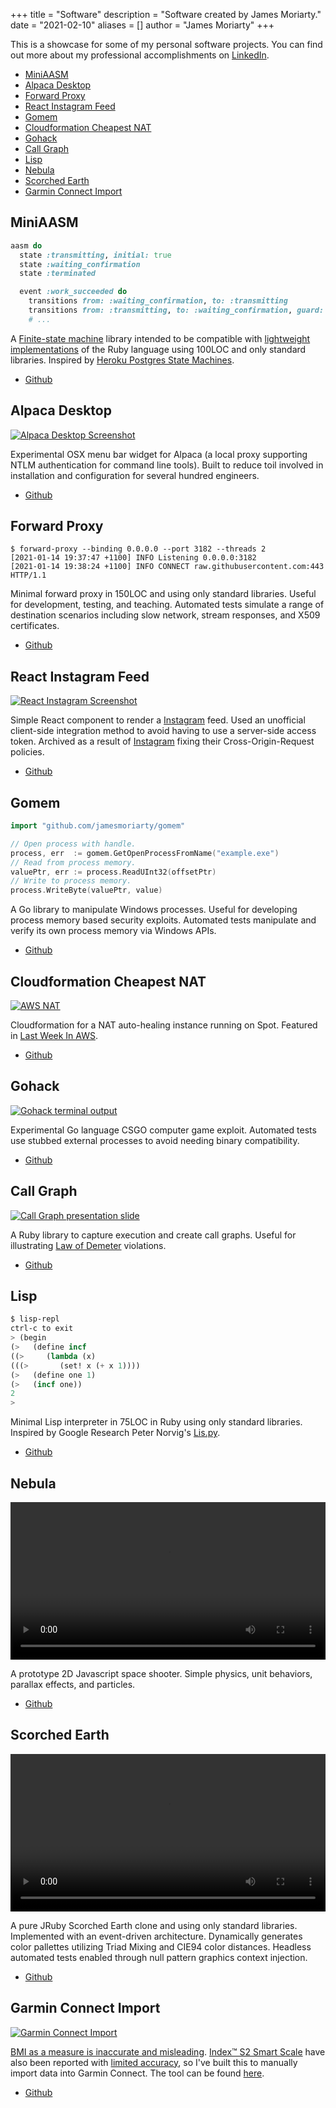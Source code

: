 +++
title = "Software"
description = "Software created by James Moriarty."
date = "2021-02-10"
aliases = []
author = "James Moriarty"
+++

This is a showcase for some of my personal software projects. You can find out more about my professional accomplishments on [LinkedIn](https://www.linkedin.com/in/jamespaulmoriarty).

- [MiniAASM](#miniaasm)
- [Alpaca Desktop](#alpaca-desktop)
- [Forward Proxy](#forward-proxy)
- [React Instagram Feed](#react-instagram-feed)
- [Gomem](#gomem)
- [Cloudformation Cheapest NAT](#cloudformation-cheapest-nat)
- [Gohack](#gohack)
- [Call Graph](#call-graph)
- [Lisp](#lisp)
- [Nebula](#nebula)
- [Scorched Earth](#scorched-earth)
- [Garmin Connect Import](#garmin-connect-import)


## MiniAASM

```ruby
aasm do
  state :transmitting, initial: true
  state :waiting_confirmation
  state :terminated

  event :work_succeeded do
    transitions from: :waiting_confirmation, to: :transmitting
    transitions from: :transmitting, to: :waiting_confirmation, guard: %i[hold?]
    # ...
```

A [Finite-state machine](https://en.wikipedia.org/wiki/Finite-state_machine) library intended to be compatible with [lightweight implementations](https://github.com/mruby/mruby) of the Ruby language using 100LOC and only standard libraries. Inspired by [Heroku Postgres State Machines](https://www.citusdata.com/blog/2016/08/12/state-machines-to-run-databases/).

- [Github](https://github.com/jamesmoriarty/mini-aasm)

## Alpaca Desktop

[![Alpaca Desktop Screenshot](/images/software/software-alpaca-desktop2.png)](/images/software/software-alpaca-desktop2.png)

Experimental OSX menu bar widget for Alpaca (a local proxy supporting NTLM authentication for command line tools). Built to reduce toil involved in installation and configuration for several hundred engineers.

- [Github](https://github.com/jamesmoriarty/alpaca-desktop)

## Forward Proxy

```shell
$ forward-proxy --binding 0.0.0.0 --port 3182 --threads 2
[2021-01-14 19:37:47 +1100] INFO Listening 0.0.0.0:3182
[2021-01-14 19:38:24 +1100] INFO CONNECT raw.githubusercontent.com:443 HTTP/1.1
```

Minimal forward proxy in 150LOC and using only standard libraries. Useful for development, testing, and teaching. Automated tests simulate a range of destination scenarios including slow network, stream responses, and X509 certificates.

- [Github](https://github.com/jamesmoriarty/forward-proxy)

## React Instagram Feed

[![React Instagram Screenshot](/images/software/software-react-instagram.png)](/images/software/software-react-instagram.png)

Simple React component to render a [Instagram](http://instagram.com) feed. Used an unofficial client-side integration method to avoid having to use a server-side access token. Archived as a result of [Instagram](http://instagram.com) fixing their Cross-Origin-Request policies.

- [Github](https://github.com/jamesmoriarty/react-instagram-authless-feed)

## Gomem

```go
import "github.com/jamesmoriarty/gomem"

// Open process with handle.
process, err  := gomem.GetOpenProcessFromName("example.exe")
// Read from process memory.
valuePtr, err := process.ReadUInt32(offsetPtr)
// Write to process memory.
process.WriteByte(valuePtr, value)
```

A Go library to manipulate Windows processes. Useful for developing process memory based security exploits. Automated tests manipulate and verify its own process memory via Windows APIs.

- [Github](https://github.com/jamesmoriarty/gomem)

## Cloudformation Cheapest NAT

[![AWS NAT](/images/software/software-nat.png)](/images/software/software-nat.png)

Cloudformation for a NAT auto-healing instance running on Spot. Featured in [Last Week In AWS](https://www.lastweekinaws.com/newsletter/word-level-overconfidence/).

- [Github](https://github.com/jamesmoriarty/cfn-cheapest-nat)

## Gohack

[![Gohack terminal output](/images/software/software-gohack.png)](/images/software/software-gohack.png)

Experimental Go language CSGO computer game exploit. Automated tests use stubbed external processes to avoid needing binary compatibility.

- [Github](https://github.com/jamesmoriarty/gohack)

## Call Graph

[![Call Graph presentation slide](/images/software/software-callgraph.png)](/images/software/software-callgraph.png)

A Ruby library to capture execution and create call graphs. Useful for illustrating [Law of Demeter](https://en.wikipedia.org/wiki/Law_of_Demeter) violations.

- [Github](https://github.com/jamesmoriarty/call-graph)

## Lisp

```lisp
$ lisp-repl
ctrl-c to exit
> (begin
(>   (define incf
((>     (lambda (x)
(((>       (set! x (+ x 1))))
(>   (define one 1)
(>   (incf one))
2
>
```

Minimal Lisp interpreter in 75LOC in Ruby using only standard libraries. Inspired by Google Research Peter Norvig's [Lis.py](http://norvig.com/lispy.html).

- [Github](https://github.com/jamesmoriarty/lisp)

## Nebula

<a href="/images/software/software-nebula.mp4">
  <video width="100%" autoplay loop>
    <source src="/images/software/software-nebula.mp4" type="video/mp4" />
  </video>
</a>

A prototype 2D Javascript space shooter. Simple physics, unit behaviors, parallax effects, and particles.

- [Github](https://github.com/jamesmoriarty/nebula)

## Scorched Earth

<a href="/images/software/software-scorched.mp4">
  <video width="100%" autoplay loop>
    <source src="/images/software/software-scorched.mp4" type="video/mp4" />
  </video>
</a>

A pure JRuby Scorched Earth clone and using only standard libraries. Implemented with an event-driven architecture. Dynamically generates color pallettes utilizing Triad Mixing and CIE94 color distances. Headless automated tests enabled through null pattern graphics context injection.

- [Github](https://github.com/jamesmoriarty/scorched_earth)


## Garmin Connect Import

[![Garmin Connect Import](/images/software/software-garmin-connect-import.jpg)](/images/software/software-garmin-connect-import.jpg)

[BMI as a measure is inaccurate and misleading](https://www.medicalnewstoday.com/articles/265215). [Index™ S2 Smart Scale](https://www.garmin.com/en-NZ/p/679362) have also been reported with [limited accuracy](https://www.youtube.com/watch?v=lBgNZLh5vmg), so I've built this to manually import data into Garmin Connect. The tool can be found [here](https://www.jamesmoriarty.xyz/garmin-connect-custom-import-data/).

- [Github](https://github.com/jamesmoriarty/garmin-connect-custom-import-data/tree/main)
